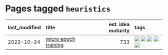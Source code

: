 # Pages tagged `heuristics`

|last_modified|title|est. idea maturity|tags
|:---|:---|---:|:---|
|2022-10-24|[micro epoch training](../micro-epoch.md)|733|[![](https://img.shields.io/badge/tag-augmentation-32d44f)](../tags/augmentation.md) [![](https://img.shields.io/badge/tag-dataset-6a156e)](../tags/dataset.md) [![](https://img.shields.io/badge/tag-heuristics-fe4dc)](../tags/heuristics.md) [![](https://img.shields.io/badge/tag-tooling-a4124b)](../tags/tooling.md) [![](https://img.shields.io/badge/tag-training-112e27)](../tags/training.md)|